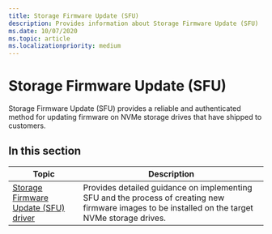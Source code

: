 ```yaml
---
title: Storage Firmware Update (SFU)
description: Provides information about Storage Firmware Update (SFU)
ms.date: 10/07/2020
ms.topic: article
ms.localizationpriority: medium
---
```


# Storage Firmware Update (SFU)

Storage Firmware Update (SFU) provides a reliable and authenticated method for updating firmware on NVMe storage drives that have shipped to customers.

## In this section

| Topic | Description |
|--|--|
| [Storage Firmware Update (SFU) driver](storage-firmware-update-driver.md) | Provides detailed guidance on implementing SFU and the process of creating new firmware images to be installed on the target NVMe storage drives. |
